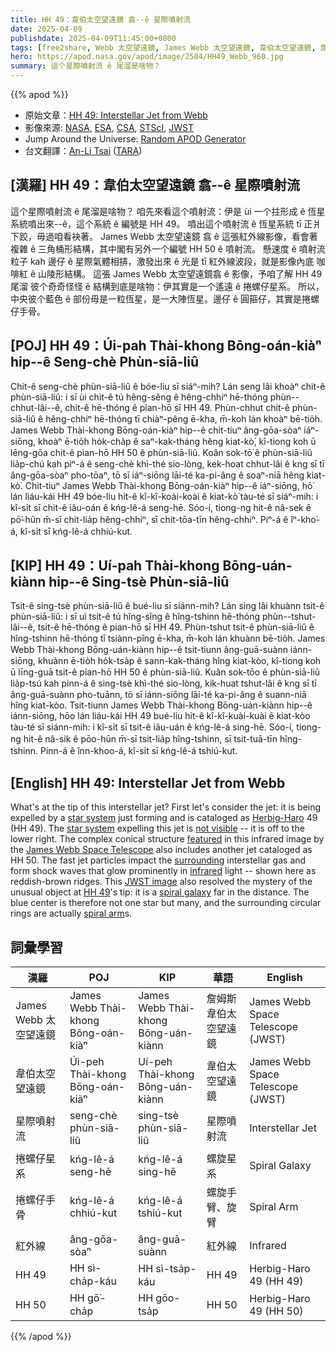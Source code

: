 ```yaml
---
title: HH 49：韋伯太空望遠鏡 翕--ê 星際噴射流
date: 2025-04-09
publishdate: 2025-04-09T11:45:00+0800
tags: [free2share, Webb 太空望遠鏡, James Webb 太空望遠鏡, 韋伯太空望遠鏡, 詹姆斯韋伯太空望遠鏡, 噴射流, HH 49, HH 50, 星際噴射流, 紅外線, 捲螺仔星系, 捲螺仔手骨]
hero: https://apod.nasa.gov/apod/image/2504/HH49_Webb_960.jpg
summary: 這个星際噴射流 ê 尾溜是啥物？
---
```


{{% apod %}}

- 原始文章：[HH 49: Interstellar Jet from Webb](https://apod.nasa.gov/apod/ap250409.html)
- 影像來源: [NASA][NASA], [ESA][ESA], [CSA][CSA], [STScI][STScI], [JWST][JWST]
- Jump Around the Universe: [Random APOD Generator](https://apod.nasa.gov/apod/random_apod.html)
- 台文翻譯：[An-Li Tsai][An-Li Tsai] ([TARA][TARA])


## [漢羅] HH 49：韋伯太空望遠鏡 翕--ê 星際噴射流
這个星際噴射流 ê 尾溜是啥物？
咱先來看這个噴射流：伊是 ùi 一个拄形成 ê 恆星系統噴出來--ê，這个系統 ê 編號是 HH 49。
噴出這个噴射流 ê 恆星系統 tī 正爿下跤，毋過咱看袂著。
James Webb 太空望遠鏡 翕 ê 這張紅外線影像，看會著複雜 ê 三角桶形結構，其中閣有另外一个編號 HH 50 ê 噴射流。
懸速度 ê 噴射流粒子 kah 邊仔 ê 星際氣體相挵，激發出來 ê 光是 tī 紅外線波段，就是影像內底 咖啡紅 ê 山陵形結構。
這張 James Webb 太空望遠鏡翕 ê 影像，予咱了解 HH 49 尾溜 彼个奇奇怪怪 ê 結構到底是啥物：伊其實是一个遙遠 ê 捲螺仔星系。
所以，中央彼个藍色 ê 部份毋是一粒恆星，是一大陣恆星。邊仔 ê 圓箍仔，其實是捲螺仔手骨。

<!--
## [中文] HH 49：韋伯太空望遠鏡拍攝的星際噴射流

這顆星際噴射流的尖端是什麼？
首先，讓我們來看看這顆噴射流：它是由一個剛形成的恆星系統噴出的，該系統被編號為赫比格-哈羅49（HH 49）。
噴出這顆噴射流的恆星系統並不可見──它位於右下方。
詹姆斯韋伯太空望遠鏡拍攝的這張紅外線影像展現了複雜的錐形結構，其中還包括另一個編號為HH 50的噴射流。
快速噴射流粒子撞擊周圍的星際氣體，形成在紅外線波段發出強烈光芒的激波－圖中顯示為紅褐色的脊狀結構。
這張詹姆斯韋伯太空望遠鏡拍攝的影像也揭開了HH 49尖端異常物體的神秘面紗：它是一個遙遠的螺旋星系。
因此，藍色的中心並非一顆恆星，而是多顆恆星，周圍的環實際上是螺旋臂。

## [英文] HH 49: Interstellar Jet from Webb

What's at the tip of this interstellar jet?
First let's consider the jet: it is being expelled by a star system just forming and is cataloged as Herbig-Haro 49 (HH 49).
The star system expelling this jet is not visible -- it is off to the lower right.
The complex conical structure featured in this infrared image by the James Webb Space Telescope also includes another jet cataloged as HH 50.
The fast jet particles impact the surrounding interstellar gas and form shock waves that glow prominently in infrared light -- shown here as reddish-brown ridges.
This JWST image also resolved the mystery of the unusual object at HH 49's tip: it is a spiral galaxy far in the distance.
The blue center is therefore not one star but many, and the surrounding circular rings are actually spiral arms.


-->

## [POJ] HH 49：Úi-pah Thài-khong Bōng-oán-kiàⁿ hip--ê Seng-chè Phùn-siā-liû
Chit-ê seng-chè phùn-siā-liû ê bóe-liu sī siáⁿ-mih?
Lán seng lâi khoàⁿ chit-ê phùn-siā-liû: i sī ùi chit-ê tú hêng-sêng ê hêng-chhiⁿ hē-thóng phùn--chhut-lâi--ê, chit-ê hē-thóng ê pian-hō sī HH 49.
Phùn-chhut chit-ê phùn-siā-liû ê hêng-chhiⁿ hē-thóng tī chiàⁿ-pêng ē-kha, m̄-koh lán khoàⁿ bē-tio̍h.
James Webb Thài-khong Bōng-oán-kiàⁿ hip--ê chit-tiuⁿ âng-gōa-sòaⁿ iáⁿ-siōng, khoàⁿ ē-tio̍h ho̍k-cha̍p ê saⁿ-kak-tháng hêng kiat-kò͘, kî-tiong koh ū lēng-gōa chit-ê pian-hō HH 50 ê phùn-siā-liû.
Koân sok-tō͘ ê phùn-siā-liû lia̍p-chú kah piⁿ-á ê seng-chè khì-thé sio-lòng, kek-hoat chhut-lâi ê kng sī tī âng-gōa-sòaⁿ pho-tōaⁿ, tō sī iáⁿ-siōng lāi-té ka-pi-âng ê soaⁿ-niā hêng kiat-kò͘.
Chit-tiuⁿ James Webb Thài-khong Bōng-oán-kiàⁿ hip--ê iáⁿ-siōng, hō͘ lán liáu-kái HH 49 bóe-liu hit-ê kî-kî-koài-koài ê kiat-kò͘ tàu-té sī siáⁿ-mih: i kî-si̍t sī chit-ê iâu-oán ê kńg-lê-á seng-hē.
Sóo-í, tiong-ng hit-ê nâ-sek ê pō͘-hūn m̄-sī chit-lia̍p hêng-chhiⁿ, sī chit-tōa-tīn hêng-chhiⁿ. 
Piⁿ-á ê îⁿ-kho͘-á, kî-si̍t sī kńg-lê-á chhiú-kut.

## [KIP] HH 49：Uí-pah Thài-khong Bōng-uán-kiànn hip--ê Sing-tsè Phùn-siā-liû
Tsit-ê sing-tsè phùn-siā-liû ê bué-liu sī siánn-mih?
Lán sing lâi khuànn tsit-ê phùn-siā-liû: i sī uì tsit-ê tú hîng-sîng ê hîng-tshinn hē-thóng phùn--tshut-lâi--ê, tsit-ê hē-thóng ê pian-hō sī HH 49.
Phùn-tshut tsit-ê phùn-siā-liû ê hîng-tshinn hē-thóng tī tsiànn-pîng ē-kha, m̄-koh lán khuànn bē-tio̍h.
James Webb Thài-khong Bōng-uán-kiànn hip--ê tsit-tiunn âng-guā-suànn iánn-siōng, khuànn ē-tio̍h ho̍k-tsa̍p ê sann-kak-tháng hîng kiat-kòo, kî-tiong koh ū līng-guā tsit-ê pian-hō HH 50 ê phùn-siā-liû.
Kuân sok-tōo ê phùn-siā-liû lia̍p-tsú kah pinn-á ê sing-tsè khì-thé sio-lòng, kik-huat tshut-lâi ê kng sī tī âng-guā-suànn pho-tuānn, tō sī iánn-siōng lāi-té ka-pi-âng ê suann-niā hîng kiat-kòo.
Tsit-tiunn James Webb Thài-khong Bōng-uán-kiànn hip--ê iánn-siōng, hōo lán liáu-kái HH 49 bué-liu hit-ê kî-kî-kuài-kuài ê kiat-kòo tàu-té sī siánn-mih: i kî-si̍t sī tsit-ê iâu-uán ê kńg-lê-á sing-hē.
Sóo-í, tiong-ng hit-ê nâ-sik ê pōo-hūn m̄-sī tsit-lia̍p hîng-tshinn, sī tsit-tuā-tīn hîng-tshinn. 
Pinn-á ê înn-khoo-á, kî-si̍t sī kńg-lê-á tshiú-kut.

## [English] HH 49: Interstellar Jet from Webb

What's at the tip of this interstellar jet?
First let's consider the jet: it is being expelled by a [star system][star_system] just forming and is cataloged as [Herbig-Haro][Herbig_Haro] 49 (HH 49).
The [star system][star_system] expelling this jet is [not visible][not_visible] -- it is off to the lower right.
The complex conical structure [featured][featured] in this infrared image by the [James Webb Space Telescope][James_Webb_Space_Telescope] also includes another jet cataloged as HH 50.
The fast jet particles impact the [surrounding][surrounding] interstellar gas and form shock waves that glow prominently in [infrared][infrared] light -- shown here as reddish-brown ridges.
This [JWST image][JWST_image] also resolved the mystery of the unusual object at [HH 49][HH_49]'s tip: it is a [spiral galaxy][spiral_galaxy] far in the distance.
The blue center is therefore not one star but many, and the surrounding circular rings are actually [spiral arm][spiral_arm]s.


## 詞彙學習
|漢羅|POJ|KIP|華語|English|
|-|-|-|-|-|
| James Webb 太空望遠鏡 | James Webb Thài-khong Bōng-oán-kiàⁿ |  James Webb Thài-khong Bōng-uán-kiànn | 詹姆斯韋伯太空望遠鏡 | James Webb Space Telescope (JWST) |
| 韋伯太空望遠鏡 | Úi-peh Thài-khong Bōng-oán-kiàⁿ | Uí-peh Thài-khong Bōng-uán-kiànn | 韋伯太空望遠鏡 | James Webb Space Telescope (JWST) |
| 星際噴射流 | seng-chè phùn-siā-liû | sing-tsè phùn-siā-liû | 星際噴射流 | Interstellar Jet |
| 捲螺仔星系 | kńg-lê-á seng-hē | kńg-lê-á sing-hē | 螺旋星系 | Spiral Galaxy |
| 捲螺仔手骨 | kńg-lê-á chhiú-kut | kńg-lê-á tshiú-kut | 螺旋手臂、旋臂 | Spiral Arm |
| 紅外線 | âng-gōa-sòaⁿ | âng-guā-suànn | 紅外線 | Infrared |
| HH 49 | HH sì-cha̍p-káu | HH sì-tsa̍p-káu | HH 49 | Herbig-Haro 49 (HH 49) |
| HH 50 | HH gō͘-cha̍p | HH gōo-tsa̍p | HH 50 | Herbig-Haro 49 (HH 50) |

{{% /apod %}}

[An-Li Tsai]: mailto:thianbun.taigi@gmail.com
[TARA]: https://tara.tw

[Copyright]: https://apod.nasa.gov/apod/fap/lib/about_apod.html#srapply
[License3]: https://creativecommons.org/licenses/by-nc-nd/3.0/
[License2]:https://creativecommons.org/licenses/by-nc-nd/2.0/
[NASA]:https://www.nasa.gov/

[star_system]:https://ui.adsabs.harvard.edu/abs/2006AJ....132.1923B/abstract
[Herbig_Haro]:https://en.wikipedia.org/wiki/Herbig%E2%80%93Haro_object
[not_visible]:https://www.reddit.com/media?url=https%3A%2F%2Fi.redd.it%2Fh21s6uzy9qi11.jpg
[featured]:https://webbtelescope.org/contents/media/images/2025/112/01JNGTQ49XY0NHG1Y31RAGYH1Y
[James_Webb_Space_Telescope]:https://science.nasa.gov/mission/webb/
[surrounding]:https://youtu.be/J7tPEOVGKkw
[infrared]:https://science.nasa.gov/ems/07_infraredwaves/
[JWST_image]:https://youtu.be/U_GviglW954
[HH_49]:https://apod.nasa.gov/apod/ap070811.html
[spiral_galaxy]:https://apod.nasa.gov/apod/ap240101.html
[spiral_arm]:https://en.wikipedia.org/wiki/Spiral_arm
[Random_APOD_Generator]:https://apod.nasa.gov/apod/random_apod.html
[open_space]:https://apod.nasa.gov/apod/ap250410.html

[ESA]:https://www.esa.int/
[CSA]:https://www.asc-csa.gc.ca/eng/
[STScI]:https://www.stsci.edu/
[JWST]:https://science.nasa.gov/mission/webb/